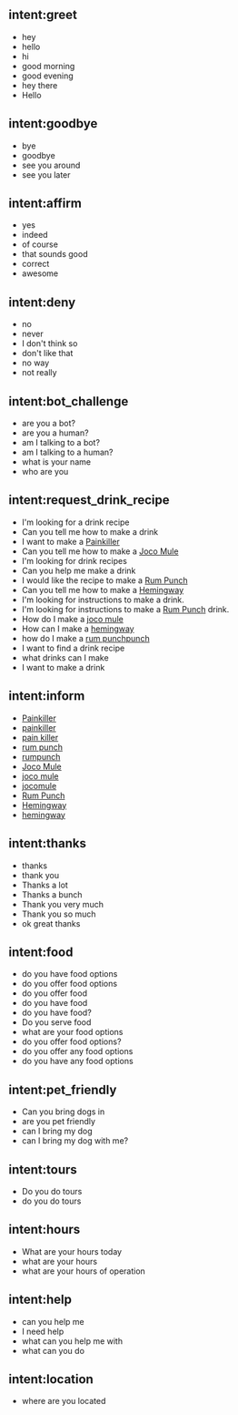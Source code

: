 ## intent:greet
- hey
- hello
- hi
- good morning
- good evening
- hey there
- Hello

## intent:goodbye
- bye
- goodbye
- see you around
- see you later

## intent:affirm
- yes
- indeed
- of course
- that sounds good
- correct
- awesome

## intent:deny
- no
- never
- I don't think so
- don't like that
- no way
- not really

## intent:bot_challenge
- are you a bot?
- are you a human?
- am I talking to a bot?
- am I talking to a human?
- what is your name
- who are you

## intent:request_drink_recipe
- I'm looking for a drink recipe
- Can you tell me how to make a drink
- I want to make a [Painkiller](drink)
- Can you tell me how to make a [Joco Mule](drink)
- I'm looking for drink recipes
- Can you help me make a drink
- I would like the recipe to make a [Rum Punch](drink)
- Can you tell me how to make a [Hemingway](drink)
- I'm looking for instructions to make a drink.
- I'm looking for instructions to make a [Rum Punch](drink) drink.
- How do I make a [joco mule](drink)
- How can I make a [hemingway](drink)
- how do I make a [rum punch](drink)[punch](drink)
- I want to find a drink recipe
- what drinks can I make
- I want to make a drink

## intent:inform
- [Painkiller](drink)
- [painkiller](drink)
- [pain killer](drink)
- [rum punch](drink)
- [rumpunch](drink)
- [Joco Mule](drink)
- [joco mule](drink)
- [jocomule](drink)
- [Rum Punch](drink)
- [Hemingway](drink)
- [hemingway](drink)

## intent:thanks
- thanks
- thank you
- Thanks a lot
- Thanks a bunch
- Thank you very much
- Thank you so much
- ok great thanks

## intent:food
- do you have food options
- do you offer food options
- do you offer food
- do you have food
- do you have food?
- Do you serve food
- what are your food options
- do you offer food options?
- do you offer any food options
- do you have any food options

## intent:pet_friendly
- Can you bring dogs in
- are you pet friendly
- can I bring my dog
- can I bring my dog with me?

## intent:tours
- Do you do tours
- do you do tours

## intent:hours
- What are your hours today
- what are your hours
- what are your hours of operation

## intent:help
- can you help me
- I need help
- what can you help me with
- what can you do

## intent:location
- where are you located
